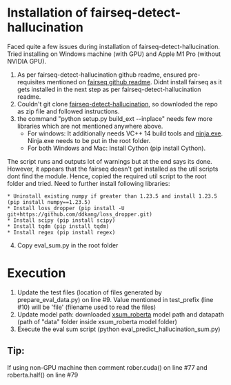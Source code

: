 # Installation of fairseq-detect-hallucination

Faced quite a few issues during installation of fairseq-detect-hallucination. Tried installing on Windows machine (with GPU) and Apple M1 Pro (without NVIDIA GPU).

  1. As per fairseq-detect-hallucination github readme, ensured pre-requisites mentioned on [fairseq github readme](https://github.com/facebookresearch/fairseq). Didnt install fairseq as it gets installed in the next step as per fairseq-detect-hallucination readme.
  2. Couldn't git clone [fairseq-detect-hallucination](https://github.com/violet-zct/fairseq-detect-hallucination.git), so downloded the repo as zip file and followed instructions.
  3. the command "python setup.py build_ext --inplace" needs few more libraries which are not mentioned anywhere above.
     	* For windows: It additionally needs VC++ 14 build tools and [ninja.exe](https://github.com/ninja-build/ninja/releases). Ninja.exe needs to be put in the root folder.
     	* For both Windows and Mac: Install Cython (pip install Cython). 

   The script runs and outputs lot of warnings but at the end says its done. However, it appears that the fairseq doesn't get installed as the util scripts dont find the module. Hence, copied the required util script to the root folder and tried. Need to further install following libraries:
 
	* Uninstall existing numpy if greater than 1.23.5 and install 1.23.5 (pip install numpy==1.23.5)
	* Install loss_dropper (pip install -U git+https://github.com/ddkang/loss_dropper.git)
	* Install scipy (pip install scipy)
	* Install tqdm (pip install tqdm)
	* Install regex (pip install regex)
 4. Copy eval_sum.py in the root folder


# Execution
1. Update the test files (location of files generated by prepare_eval_data.py) on line #9. Value mentioned in test_prefix (line #10) will be 'file' (filename used to read the files)
2. Update model path: downloaded [xsum_roberta](https://dl.fbaipublicfiles.com/detect-hallucination/xsum.roberta.tar.gz) model path and  datapath (path of "data" folder inside xsum_roberta model folder)
3. Execute the eval sum script (python eval_predict_hallucination_sum.py)

## Tip:
If using non-GPU machine then comment rober.cuda() on line #77 and roberta.half() on line #79
